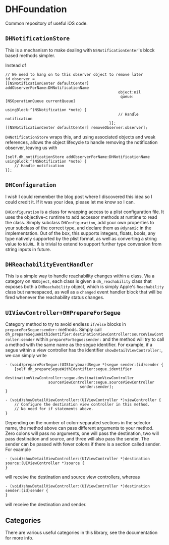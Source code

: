 DHFoundation
============

Common repository of useful iOS code.

## `DHNotificationStore`
This is a mechanism to make dealing with `NSNotificationCenter`'s block based methods simpler.

Instead of

```
// We need to hang on to this observer object to remove later
id observer = 
[[NSNotificationCenter defaultCenter] addObserverForName:DHNotificationName
                                                  object:nil
                                                   queue:[NSOperationQueue currentQueue]
                                              usingBlock:^(NSNotification *note) {
                                                  // Handle notification
                                              }];
[[NSNotificationCenter defaultCenter] removeObserver:observer];
```

`DHNotificationStore` wraps this, and using associated objects and weak references, allows the object lifecycle to handle removing the notification observer, leaving us with

```
[self.dh_notificationStore addObserverForName:DHNotificationName usingBlock:^(NSNotification *note) {
    // Handle notification
}];
```

## `DHConfiguration`
I wish I could remember the blog post where I discovered this idea so I could credit it. If it was your idea, please let me know so I can.

`DHConfiguration` is a class for wrapping access to a plist configuration file. It uses the objective-c runtime to add accessor methods at runtime to read the class. Simply subclass `DHConfiguration`, add your own properties to your subclass of the correct type, and declare them as `@dynamic` in the implementation. Out of the box, this supports integers, floats, bools, any type natively supported by the plist format, as well as converting a string value to `NSURL`. It is trivial to extend to support further type conversion from string inputs in future.

## `DHReachabilityEventHandler`
This is a simple way to handle reachability changes within a class. Via a category on `NSObject`, each class is given a `dh_reachability` class that exposes both a `DHReachability` object, which is simply Apple's `Reachability` class but namespaced, as well as a `changed` event handler block that will be fired whenever the reachability status changes.

## `UIViewController+DHPrepareForSegue`
Category method to try to avoid endless `if/else` blocks in `prepareForSegue:sender:` methods. Simply call `dh_prepareSegueWithIdentifier:destinationViewController:sourceViewController:sender` within `prepareForSegue:sender:` and the method will try to call a method with the same name as the segue identifier. For example, if a segue within a view controller has the identifier `showDetailViewController:`, we can simply write 

```
- (void)prepareForSegue:(UIStoryboardSegue *)segue sender:(id)sender {
    [self dh_prepareSegueWithIdentifier:segue.identifier
              destinationViewController:segue.destinationViewController
                   sourceViewController:segue.sourceViewController
                                 sender:sender];
}

- (void)showDetailViewController:(UIViewController *)viewController {
    // Configure the destination view controller in this method.
    // No need for if statements above.
}
```

Depending on the number of colon-separated sections in the selector name, the method above can pass different arguments to your method. Zero colons will pass no arguments, one will pass the destination, two will pass destination and source, and three will also pass the sender. The sender can be passed with fewer colons if there is a section called sender. For example
```
- (void)showDetailViewController:(UIViewController *)destination source:(UIViewController *)source {
}
```
will receive the destination and source view controllers, whereas
```
- (void)showDetailViewController:(UIViewController *)destination sender:(id)sender {
}
```
will receive the destination and sender.

## Categories
There are various useful categories in this library, see the documentation for more info.